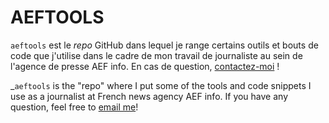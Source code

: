 # AEFTOOLS

`aeftools` est le *repo* GitHub dans lequel je range certains outils et bouts de code que j'utilise dans le cadre de mon travail de journaliste au sein de l'agence de presse AEF info. En cas de question, [contactez-moi](mailto:pierre.deroudilhe@aefinfo.fr) !

_`aeftools` is the "repo" where I put some of the tools and code snippets I use as a journalist at French news agency AEF info. If you have any question, feel free to [email me](mailto:pierre.deroudilhe@aefinfo.fr)!
